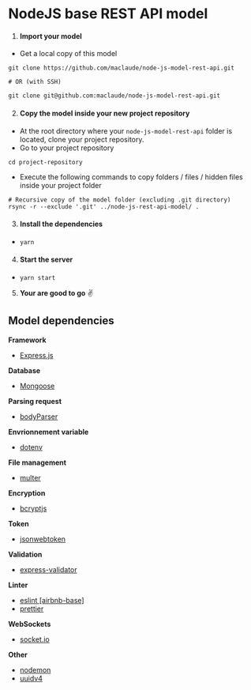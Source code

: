 NodeJS base REST API model
=================

1. #### Import your model

- Get a local copy of this model
```
git clone https://github.com/maclaude/node-js-model-rest-api.git

# OR (with SSH)

git clone git@github.com:maclaude/node-js-model-rest-api.git
```

2. #### Copy the model inside your new project repository

- At the root directory where your `node-js-model-rest-api` folder is located, clone your project repository.
- Go to your project repository
```
cd project-repository
```
- Execute the following commands to copy folders / files / hidden files inside your project folder

```
# Recursive copy of the model folder (excluding .git directory)
rsync -r --exclude '.git' ../node-js-rest-api-model/ .
```

3. #### Install the dependencies

- `yarn`

4. #### Start the server

- `yarn start`
 
5. __Your are good to go__ :v:

## Model dependencies

**Framework**
- [Express.js](https://www.npmjs.com/package/express)

**Database**
- [Mongoose](https://www.npmjs.com/package/mongoose)

**Parsing request**
- [bodyParser](https://www.npmjs.com/package/body-parser)

**Envrionnement variable**
- [dotenv](https://www.npmjs.com/package/dotenv)

**File management**
- [multer](https://www.npmjs.com/package/multer)

**Encryption**
- [bcryptjs](https://www.npmjs.com/package/bcryptjs)

**Token**
- [jsonwebtoken](https://www.npmjs.com/package/jsonwebtoken)

**Validation**
- [express-validator](https://express-validator.github.io/docs/)

**Linter**
- [eslint [airbnb-base]](https://eslint.org/)
- [prettier](https://prettier.io/)

**WebSockets**
- [socket.io ](https://socket.io/docs/)

**Other**
- [nodemon](https://www.npmjs.com/package/nodemon)
- [uuidv4](https://www.npmjs.com/package/uuid)
